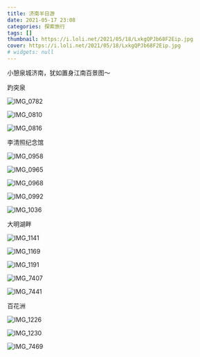 ```yaml
---
title: 济南半日游
date: 2021-05-17 23:08
categories: 探索旅行
tags: []
thumbnail: https://i.loli.net/2021/05/18/LxkgQPJb68F2Eip.jpg
cover: https://i.loli.net/2021/05/18/LxkgQPJb68F2Eip.jpg
# widgets: null
---
```


小憩泉城济南，犹如置身江南百景图～

<!--more-->

趵突泉

![IMG_0782](https://i.loli.net/2021/05/18/LxkgQPJb68F2Eip.jpg)

![IMG_0810](https://i.loli.net/2021/05/18/2TkPo16KLjdnRDl.jpg)

![IMG_0816](https://i.loli.net/2021/05/18/hz8bZwxcOmKSBFu.jpg)

李清照纪念馆

![IMG_0958](https://i.loli.net/2021/05/18/Pe3wLKuUbMNaiI9.jpg)

![IMG_0965](https://i.loli.net/2021/05/18/oWHzJ1vYrgEQ7dZ.jpg)

![IMG_0968](https://i.loli.net/2021/05/18/meQalIrHLEoXvJU.jpg)

![IMG_0992](https://i.loli.net/2021/05/19/Yhq9zZHyGBSwAfl.jpg)

![IMG_1036](https://i.loli.net/2021/05/18/GIyNdawDhJo7sCH.jpg)

大明湖畔

![IMG_1141](https://i.loli.net/2021/05/18/PwqOkfM8cp6UCHW.jpg)

![IMG_1169](https://i.loli.net/2021/05/18/ZoJaRLDYkTGQtBU.jpg)

![IMG_1191](https://i.loli.net/2021/05/18/eJa4RKtZUGcz2mx.jpg)

![IMG_7407](https://i.loli.net/2021/05/18/SX2VCF4qlyo8LIx.jpg)

![IMG_7441](https://i.loli.net/2021/05/18/EHF8mr4h2TO6dZs.jpg)

百花洲

![IMG_1226](https://i.loli.net/2021/05/18/jJUhGwsaz6irmSX.jpg)

![IMG_1230](https://i.loli.net/2021/05/18/RWsSi5dTml68b7H.jpg)


![IMG_7469](https://i.loli.net/2021/05/18/oHdSIzm7welqRUJ.jpg)